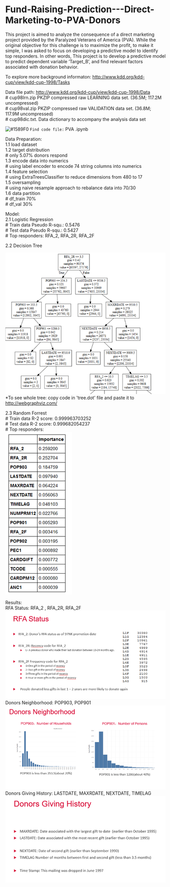 # Fund-Raising-Prediction---Direct-Marketing-to-PVA-Donors

This project is aimed to analyze the consequence of a direct marketing project provided by the Paralyzed Veterans of America (PVA). While the original objective for this challenge is to maximize the profit, to make it simple, I was asked to focus on developing a predictive model to identify top responders. In other words, This project is to develop a predictive model to predict dependent variable ‘Target_B’, and find relevant factors associated with donation behavior.

To explore more background informaton: http://www.kdd.org/kdd-cup/view/kdd-cup-1998/Tasks

Data file path: http://www.kdd.org/kdd-cup/view/kdd-cup-1998/Data   
     # cup98lrn.zip PKZIP compressed raw LEARNING data set. (36.5M; 117.2M uncompressed)   
     # cup98val.zip PKZIP compressed raw VALIDATION data set. (36.8M; 117.9M uncompressed)     
     # cup98dic.txt. Data dictionary to accompany the analysis data set   
 

![#1589F0](https://placehold.it/15/1589F0/000000?text=+) `Find code file:` PVA .ipynb


Data Preparation:   
1.1 load dataset     
1.2 target distribution     
       # only 5.07% donors respond     
1.3 encode data into numerics      
       # using label encoder to encode 74 string columns into numerics     
1.4 feature selection     
       # using ExtraTreesClassifier to reduce dimensions from 480 to 17     
1.5 oversampling      
       # using naive resample approach to rebalance data into 70/30     
1.6 data partition          
       # df_train 70%      
       # df_val   30%     
       
Model:    
2.1 Logistic Regression          
       # Train data Pseudo R-squ.:  0.5476     
       # Test  data Pseudo R-squ.:  0.5427     
       # Top responders: RFA_2, RFA_2R, RFA_2F      

2.2 Decision Tree     

![alt text](https://github.com/versehe/Fund-Raising-Prediction---Direct-Marketing-to-PVA-Donors/blob/master/Capture2.PNG?raw=true)    
       *To see whole tree: copy code in 'tree.dot' file and paste it to http://webgraphviz.com/                  
       
 2.3 Random Forrest      
       # Train data R-2 score: 0.999963703252    
       # Test data R-2 score: 0.999682054237     
       # Top responders:    
       ![alt text](https://github.com/versehe/Fund-Raising-Prediction---Direct-Marketing-to-PVA-Donors/blob/master/Capture.PNG?raw=true)    
        
       
             
        
        

       
Results:    
RFA Status: RFA_2 , RFA_2R, RFA_2F
![alt text](https://github.com/versehe/Fund-Raising-Prediction---Direct-Marketing-to-PVA-Donors/blob/master/Capture_RFA.PNG?raw=true)
Donors Neighborhood: POP903, POP901
![alt text](https://github.com/versehe/Fund-Raising-Prediction---Direct-Marketing-to-PVA-Donors/blob/master/Capturepop.PNG?raw=true)
Donors Giving History: LASTDATE, MAXRDATE, NEXTDATE, TIMELAG
![alt text](https://github.com/versehe/Fund-Raising-Prediction---Direct-Marketing-to-PVA-Donors/blob/master/Capture_date.PNG?raw=true)
       

       
       
       

       
       
       

       

       
 
       

       
       
       









 


